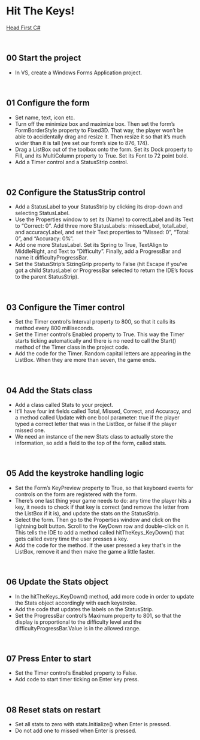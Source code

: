 # Hit The Keys!
[Head First C#](http://www.headfirstlabs.com/books//hfcsharp/)

&nbsp;
## 00 Start the project
* In VS, create a Windows Forms Application project.

&nbsp;
## 01 Configure the form
* Set name, text, icon etc.
* Turn off the minimize box and maximize box. Then set the form’s FormBorderStyle
property to Fixed3D. That way, the player won’t be able to accidentally drag and resize it.
Then resize it so that it’s much wider than it is tall (we set our form’s size to 876, 174).
* Drag a ListBox out of  the toolbox onto the form. Set its Dock property to Fill, and its
MultiColumn property to True. Set its Font to 72 point bold.
* Add a Timer control and a StatusStrip control.

&nbsp;
## 02 Configure the StatusStrip control
* Add a StatusLabel to your StatusStrip by clicking its drop-down and selecting StatusLabel.
* Use the Properties window to set its (Name) to correctLabel and its Text to “Correct: 0”. Add three more StatusLabels: missedLabel, totalLabel, and accuracyLabel, and set their Text properties to
“Missed: 0”, “Total: 0”, and “Accuracy: 0%”.
* Add one more StatusLabel. Set its Spring to True, TextAlign to MiddleRight, and Text to “Difficulty”. Finally, add a ProgressBar and name it difficultyProgressBar.
* Set the StatusStrip’s SizingGrip property to False (hit Escape if  you’ve got a child StatusLabel or ProgressBar selected to return the IDE’s focus to the parent StatusStrip).

&nbsp;
## 03 Configure the Timer control
* Set the Timer control’s Interval property to 800, so that it calls its method every 800 milliseconds.
* Set the Timer control’s Enabled property to True. This way the Timer starts ticking automatically and there is no need to call the Start() method of the Timer class in the project code.
* Add the code for the Timer. Random capital letters are appearing in the ListBox. When they are more than seven, the game ends.

&nbsp;
## 04 Add the Stats class
* Add a class called Stats to your project.
* It’ll have four int fields called Total, Missed, Correct, and Accuracy, and a method called Update with one bool parameter: true if  the player typed a correct letter that was in the ListBox, or false if  the player missed one.
* We need an instance of the new Stats class to actually store the information, so add a field to the top of the form, called stats.


&nbsp;
## 05 Add the keystroke handling logic
* Set the Form’s KeyPreview property to True, so that keyboard events for controls on the form are registered with the form.
* There’s one last thing your game needs to do: any time the player hits a key, it needs to check if  that key is correct (and remove the letter from the ListBox if  it is), and update the stats on the StatusStrip.
* Select the form. Then go to the Properties window and click on the lightning bolt button. Scroll to the KeyDown row and double-click on it. This tells the IDE to add a method called hitTheKeys_KeyDown() that gets called every time the user presses a key.
* Add the code for the method. If the user pressed a key that's in the ListBox, remove it and then make the game a little faster.

&nbsp;
## 06 Update the Stats object
* In the hitTheKeys_KeyDown() method, add more code in order to update the Stats object accordingly with each keystroke.
* Add the code that updates the labels on the StatusStrip.
* Set the ProgressBar control’s Maximum property to 801, so that the display is proportional to the difficulty level and the difficultyProgressBar.Value is in the allowed range.

&nbsp;
## 07 Press Enter to start
* Set the Timer control’s Enabled property to False.
* Add code to start timer ticking on Enter key press.

&nbsp;
## 08 Reset stats on restart
* Set all stats to zero with stats.Initialize() when Enter is pressed.
* Do not add one to missed when Enter is pressed.

